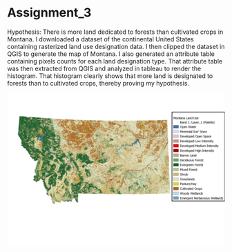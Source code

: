 # Assignment_3
 
Hypothesis: There is more land dedicated to forests than cultivated crops in Montana.
I downloaded a dataset of the continental United States containing rasterized land use designation data. I then clipped the dataset in QGIS to generate the map of Montana. I also generated an attribute table containing pixels counts for each land designation type. That attribute table was then extracted from QGIS and analyzed in tableau to render the histogram. That histogram clearly shows that more land is designated to forests than to cultivated crops, thereby proving my hypothesis.

<img src="images/MT_MAP.JPEG">
